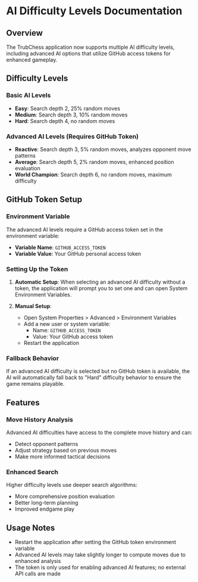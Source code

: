 # AI Difficulty Levels Documentation

## Overview
The TrubChess application now supports multiple AI difficulty levels, including advanced AI options that utilize GitHub access tokens for enhanced gameplay.

## Difficulty Levels

### Basic AI Levels
- **Easy**: Search depth 2, 25% random moves
- **Medium**: Search depth 3, 10% random moves  
- **Hard**: Search depth 4, no random moves

### Advanced AI Levels (Requires GitHub Token)
- **Reactive**: Search depth 3, 5% random moves, analyzes opponent move patterns
- **Average**: Search depth 5, 2% random moves, enhanced position evaluation
- **World Champion**: Search depth 6, no random moves, maximum difficulty

## GitHub Token Setup

### Environment Variable
The advanced AI levels require a GitHub access token set in the environment variable:
- **Variable Name**: `GITHUB_ACCESS_TOKEN`
- **Variable Value**: Your GitHub personal access token

### Setting Up the Token

1. **Automatic Setup**: When selecting an advanced AI difficulty without a token, the application will prompt you to set one and can open System Environment Variables.

2. **Manual Setup**: 
   - Open System Properties > Advanced > Environment Variables
   - Add a new user or system variable:
     - Name: `GITHUB_ACCESS_TOKEN`
     - Value: Your GitHub access token
   - Restart the application

### Fallback Behavior
If an advanced AI difficulty is selected but no GitHub token is available, the AI will automatically fall back to "Hard" difficulty behavior to ensure the game remains playable.

## Features

### Move History Analysis
Advanced AI difficulties have access to the complete move history and can:
- Detect opponent patterns
- Adjust strategy based on previous moves
- Make more informed tactical decisions

### Enhanced Search
Higher difficulty levels use deeper search algorithms:
- More comprehensive position evaluation
- Better long-term planning
- Improved endgame play

## Usage Notes
- Restart the application after setting the GitHub token environment variable
- Advanced AI levels may take slightly longer to compute moves due to enhanced analysis
- The token is only used for enabling advanced AI features; no external API calls are made